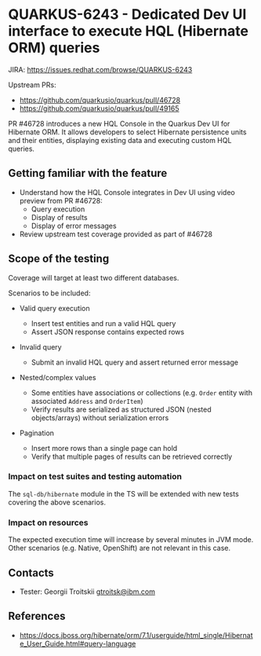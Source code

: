 # QUARKUS-6243 - Dedicated Dev UI interface to execute HQL (Hibernate ORM) queries

JIRA: https://issues.redhat.com/browse/QUARKUS-6243

Upstream PRs:
- https://github.com/quarkusio/quarkus/pull/46728
- https://github.com/quarkusio/quarkus/pull/49165 

PR #46728 introduces a new HQL Console in the Quarkus Dev UI for Hibernate ORM.
It allows developers to select Hibernate persistence units and their entities, displaying existing data and executing custom HQL queries.

## Getting familiar with the feature
- Understand how the HQL Console integrates in Dev UI using video preview from PR #46728: 
  - Query execution 
  - Display of results
  - Display of error messages
- Review upstream test coverage provided as part of #46728

## Scope of the testing
Coverage will target at least two different databases.

Scenarios to be included:
- Valid query execution
  - Insert test entities and run a valid HQL query
  - Assert JSON response contains expected rows

- Invalid query
  - Submit an invalid HQL query and assert returned error message

- Nested/complex values
  - Some entities have associations or collections (e.g. `Order` entity with associated `Address` and `OrderItem`)
  - Verify results are serialized as structured JSON (nested objects/arrays) without serialization errors

- Pagination
  - Insert more rows than a single page can hold
  - Verify that multiple pages of results can be retrieved correctly

### Impact on test suites and testing automation
The `sql-db/hibernate` module in the TS will be extended with new tests covering the above scenarios.

### Impact on resources
The expected execution time will increase by several minutes in JVM mode. Other scenarios (e.g. Native, OpenShift) are not relevant in this case.

## Contacts
* Tester: Georgii Troitskii <gtroitsk@ibm.com>

## References
- https://docs.jboss.org/hibernate/orm/7.1/userguide/html_single/Hibernate_User_Guide.html#query-language

